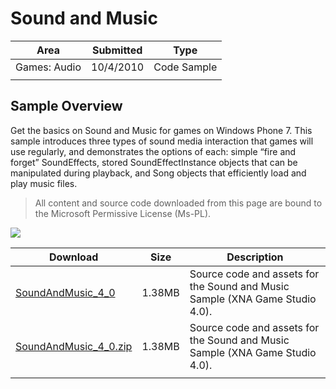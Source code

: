 # Sound and Music

|Area|Submitted|Type|
|-|-|-|
Games: Audio|10/4/2010|Code Sample
||||

## Sample Overview

Get the basics on Sound and Music for games on Windows Phone 7. This sample introduces three types of sound media interaction that games will use regularly, and demonstrates the options of each: simple “fire and forget” SoundEffects, stored SoundEffectInstance objects that can be manipulated during playback, and Song objects that efficiently load and play music files.

> All content and source code downloaded from this page are bound to the Microsoft Permissive License (Ms-PL).

![](https://github.com/simondarksidej/XNAGameStudio/blob/master/Images/musicAndSoundSample1.png?raw=true)

Download | Size | Description
---|---|---|
[SoundAndMusic_4_0](https://github.com/simondarksidej/XNAGameStudio/tree/master/Samples/SoundAndMusic_4_0) | 1.38MB | Source code and assets for the Sound and Music Sample (XNA Game Studio 4.0).
[SoundAndMusic_4_0.zip](https://github.com/simondarksidej/XNAGameStudioZips/tree/master/Samples/SoundAndMusic_4_0.zip) | 1.38MB | Source code and assets for the Sound and Music Sample (XNA Game Studio 4.0).
||||
